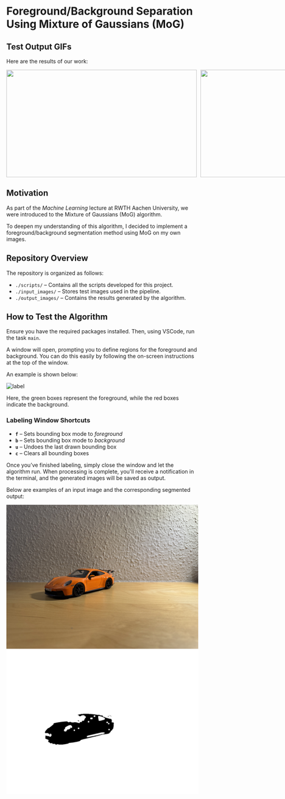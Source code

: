 # Foreground/Background Separation Using Mixture of Gaussians (MoG)

## Test Output GIFs
Here are the results of our work:

<div style="display: flex; gap: 10px;">
  <img src="https://github.com/amiraliaali/mog_segmentation/blob/main/readme_images/movie_2.gif" width="500" height="282" />
  <img src="https://github.com/amiraliaali/mog_segmentation/blob/main/readme_images/segmented_output_2.gif" width="500" height="282" />
</div>

## Motivation  
As part of the *Machine Learning* lecture at RWTH Aachen University, we were introduced to the Mixture of Gaussians (MoG) algorithm.  

To deepen my understanding of this algorithm, I decided to implement a foreground/background segmentation method using MoG on my own images.  

## Repository Overview  
The repository is organized as follows:  
- `./scripts/` – Contains all the scripts developed for this project.  
- `./input_images/` – Stores test images used in the pipeline.  
- `./output_images/` – Contains the results generated by the algorithm.  

## How to Test the Algorithm  
Ensure you have the required packages installed. Then, using VSCode, run the task `main`.  

A window will open, prompting you to define regions for the foreground and background. You can do this easily by following the on-screen instructions at the top of the window.  

An example is shown below:  

![label](readme_images/procedure_1.png)  

Here, the green boxes represent the foreground, while the red boxes indicate the background.  

### Labeling Window Shortcuts  
- **`f`** – Sets bounding box mode to *foreground*  
- **`b`** – Sets bounding box mode to *background*  
- **`u`** – Undoes the last drawn bounding box  
- **`c`** – Clears all bounding boxes  

Once you’ve finished labeling, simply close the window and let the algorithm run. When processing is complete, you'll receive a notification in the terminal, and the generated images will be saved as output.  

Below are examples of an input image and the corresponding segmented output:  

![label](input_images/image_1.jpg)  
![label](output_images/image_1/segmented_post_processed_mask.png)  
